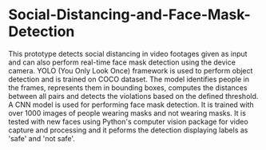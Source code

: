 # Social-Distancing-and-Face-Mask-Detection

This prototype detects social distancing in video footages given as input and can also perform real-time face mask detection using the device camera.
YOLO (You Only Look Once) framework is used to perform object detection and is trained on COCO dataset. The model identifies people in the frames, represents them in bounding boxes, computes the distances between all pairs and detects the violations based on the defined threshold. A CNN model is used for performing face mask detection. It is trained with over 1000 images of people wearing masks and not wearing masks. It is tested with new faces using Python's computer vision package for video capture and processing and it peforms the detection displaying labels as 'safe' and 'not safe'.
